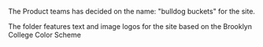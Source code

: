 The Product teams has decided on the name: "bulldog buckets" for the site. 

The folder features text and image logos for the site based on the Brooklyn College Color Scheme
